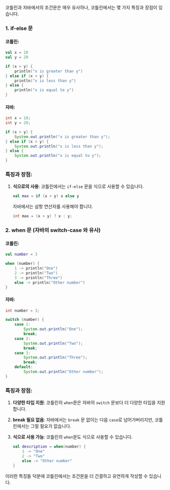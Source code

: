 코틀린과 자바에서의 조건문은 매우 유사하나, 코틀린에서는 몇 가지 특징과 장점이 있습니다.

### 1. if-else 문

#### 코틀린:

```kotlin
val x = 10
val y = 20

if (x > y) {
    println("x is greater than y")
} else if (x < y) {
    println("x is less than y")
} else {
    println("x is equal to y")
}
```

#### 자바:

```java
int x = 10;
int y = 20;

if (x > y) {
    System.out.println("x is greater than y");
} else if (x < y) {
    System.out.println("x is less than y");
} else {
    System.out.println("x is equal to y");
}
```

### 특징과 장점:

1. **식으로의 사용**: 코틀린에서는 `if-else` 문을 식으로 사용할 수 있습니다.

   ```kotlin
   val max = if (x > y) x else y
   ```

   자바에서는 삼항 연산자를 사용해야 합니다.

   ```java
   int max = (x > y) ? x : y;
   ```

### 2. when 문 (자바의 switch-case 와 유사)

#### 코틀린:

```kotlin
val number = 3

when (number) {
    1 -> println("One")
    2 -> println("Two")
    3 -> println("Three")
    else -> println("Other number")
}
```

#### 자바:

```java
int number = 3;

switch (number) {
    case 1:
        System.out.println("One");
        break;
    case 2:
        System.out.println("Two");
        break;
    case 3:
        System.out.println("Three");
        break;
    default:
        System.out.println("Other number");
}
```

### 특징과 장점:

1. **다양한 타입 지원**: 코틀린의 `when`문은 자바의 `switch` 문보다 더 다양한 타입을 지원합니다.
2. **break 필요 없음**: 자바에서는 `break` 문 없이는 다음 `case`로 넘어가버리지만, 코틀린에서는 그럴 필요가 없습니다.
3. **식으로 사용 가능**: 코틀린의 `when`문도 식으로 사용할 수 있습니다.

   ```kotlin
   val description = when(number) {
       1 -> "One"
       2 -> "Two"
       else -> "Other number"
   }
   ```

이러한 특징들 덕분에 코틀린에서는 조건문을 더 간결하고 유연하게 작성할 수 있습니다.
